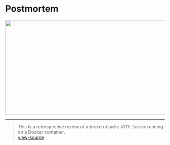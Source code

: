 # Postmortem

<div align="center">
 <img src="./img/on_call_person.png" width="640" height="300" />
</div>

---
> This is a retrospective review of a broken `Apache HTTP Server` running on a Docker container.  
> [view-source](./postmortem.md)
